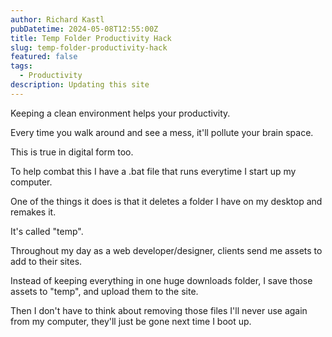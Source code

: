 ```yaml
---
author: Richard Kastl
pubDatetime: 2024-05-08T12:55:00Z
title: Temp Folder Productivity Hack
slug: temp-folder-productivity-hack
featured: false
tags:
  - Productivity
description: Updating this site
---
```


Keeping a clean environment helps your productivity. 

Every time you walk around and see a mess, it'll pollute your brain space. 

This is true in digital form too. 

To help combat this I have a .bat file that runs everytime I start up my computer. 

One of the things it does is that it deletes a folder I have on my desktop and remakes it. 

It's called "temp".

Throughout my day as a web developer/designer, clients send me assets to add to their sites. 

Instead of keeping everything in one huge downloads folder, I save those assets to "temp", and upload them to the site. 

Then I don't have to think about removing those files I'll never use again from my computer, they'll just be gone next time I boot up. 